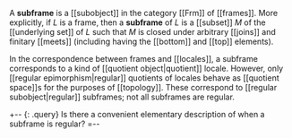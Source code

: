 A __subframe__ is a [[subobject]] in the category [[Frm]] of [[frames]].  More explicitly, if $L$ is a frame, then a __subframe__ of $L$ is a [[subset]] $M$ of the [[underlying set]] of $L$ such that $M$ is closed under arbitrary [[joins]] and finitary [[meets]] (including having the [[bottom]] and [[top]] elements).

In the correspondence between frames and [[locales]], a subframe corresponds to a kind of [[quotient object|quotient]] locale.  However, only [[regular epimorphism|regular]] quotients of locales behave as [[quotient space]]s for the purposes of [[topology]].  These correspond to [[regular subobject|regular]] subframes; not all subframes are regular.

+-- {: .query}
Is there a convenient elementary description of when a subframe is regular?
=--